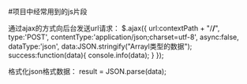 #项目中经常用到的js片段

通过ajax的方式向后台发送url请求：
$.ajax({
	url:contextPath + "/**/**",
	type:'POST',
	contentType:'application/json;charset=utf-8',
	async:false,
	dataType:'json',
	data:JSON.stringify("Arrayl类型的数据");
	success:function(data){
		console.info(data);
}
});


格式化json格式数据：
result = JSON.parse(data);


